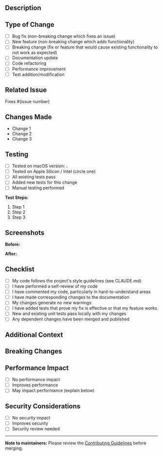 ## Description
<!-- Provide a clear and concise description of your changes -->

## Type of Change
<!-- Mark the relevant option with an 'x' -->
- [ ] Bug fix (non-breaking change which fixes an issue)
- [ ] New feature (non-breaking change which adds functionality)
- [ ] Breaking change (fix or feature that would cause existing functionality to not work as expected)
- [ ] Documentation update
- [ ] Code refactoring
- [ ] Performance improvement
- [ ] Test addition/modification

## Related Issue
<!-- If this PR addresses an issue, link it here -->
Fixes #(issue number)

## Changes Made
<!-- List the specific changes made in this PR -->
- Change 1
- Change 2
- Change 3

## Testing
<!-- Describe the tests you ran and how to reproduce them -->
- [ ] Tested on macOS version: __.__
- [ ] Tested on Apple Silicon / Intel (circle one)
- [ ] All existing tests pass
- [ ] Added new tests for this change
- [ ] Manual testing performed

**Test Steps:**
1. Step 1
2. Step 2
3. Step 3

## Screenshots
<!-- If applicable, add screenshots of UI changes -->
<!-- Before/After comparisons are especially helpful -->

**Before:**


**After:**


## Checklist
<!-- Mark completed items with an 'x' -->
- [ ] My code follows the project's style guidelines (see CLAUDE.md)
- [ ] I have performed a self-review of my code
- [ ] I have commented my code, particularly in hard-to-understand areas
- [ ] I have made corresponding changes to the documentation
- [ ] My changes generate no new warnings
- [ ] I have added tests that prove my fix is effective or that my feature works
- [ ] New and existing unit tests pass locally with my changes
- [ ] Any dependent changes have been merged and published

## Additional Context
<!-- Add any other context about the PR here -->

## Breaking Changes
<!-- If this is a breaking change, describe what breaks and how users should update -->

## Performance Impact
<!-- Describe any performance implications of this change -->
- [ ] No performance impact
- [ ] Improves performance
- [ ] May impact performance (explain below)

## Security Considerations
<!-- Describe any security implications of this change -->
- [ ] No security impact
- [ ] Improves security
- [ ] Security review needed

---

**Note to maintainers:** Please review the [Contributing Guidelines](CONTRIBUTING.md) before merging.
